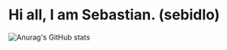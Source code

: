 # Hi all, I am Sebastian. (sebidlo)

![Anurag's GitHub stats](https://github-readme-stats.vercel.app/api?username=sebidlo&show_icons=true&theme=dark)
